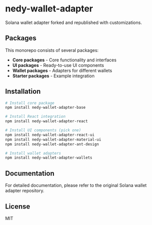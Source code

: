 # nedy-wallet-adapter

Solana wallet adapter forked and republished with customizations.

## Packages

This monorepo consists of several packages:

- **Core packages** - Core functionality and interfaces
- **UI packages** - Ready-to-use UI components
- **Wallet packages** - Adapters for different wallets
- **Starter packages** - Example integration

## Installation

```bash
# Install core package
npm install nedy-wallet-adapter-base

# Install React integration
npm install nedy-wallet-adapter-react

# Install UI components (pick one)
npm install nedy-wallet-adapter-react-ui
npm install nedy-wallet-adapter-material-ui
npm install nedy-wallet-adapter-ant-design

# Install wallet adapters
npm install nedy-wallet-adapter-wallets
```

## Documentation

For detailed documentation, please refer to the original Solana wallet adapter repository.

## License

MIT
